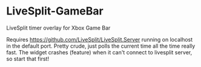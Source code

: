 # LiveSplit-GameBar
LiveSplit timer overlay for Xbox Game Bar

Requires https://github.com/LiveSplit/LiveSplit.Server running on localhost in the default port. Pretty crude, just polls the current time all the time really fast. The widget crashes (feature) when it can't connect to livesplit server, so start that first!

